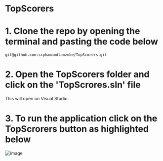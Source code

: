 # TopScorers
# 1. Clone the repo by opening the terminal and pasting the code below
```
git@github.com:siphamandlamzobe/TopScorers.git
```
# 2. Open the TopScorers folder and click on the 'TopScrores.sln' file
This will open on Visual Studio.

# 3. To run the application click on the TopScrorers button as highlighted below
![image](https://github.com/siphamandlamzobe/TopScorers/assets/13472640/55443e91-601a-4722-9f1b-0683f9070c0b)


